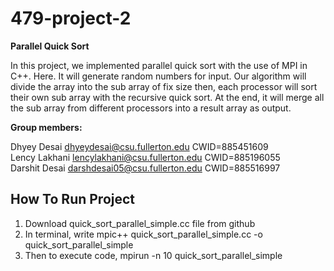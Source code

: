 # 479-project-2
<b> Parallel Quick Sort </b>

In this project, we implemented parallel quick sort with the use of MPI in C++. Here. It will generate random numbers for input. Our algorithm will divide the array into the sub array of fix size then, each processor will sort their own sub array with the recursive quick sort. At the end, it will merge all the sub array from different processors into a result array as output.

<b> Group members: </b>

Dhyey Desai    dhyeydesai@csu.fullerton.edu    CWID=885451609 <br>
Lency Lakhani  lencylakhani@csu.fullerton.edu  CWID=885196055 <br>
Darshit Desai  darshdesai05@csu.fullerton.edu  CWID=885516997 <br>


## How To Run Project
1. Download quick_sort_parallel_simple.cc file from github
2. In terminal, write mpic++ quick_sort_parallel_simple.cc -o quick_sort_parallel_simple
3. Then to execute code, mpirun -n 10<no of processor> quick_sort_parallel_simple

